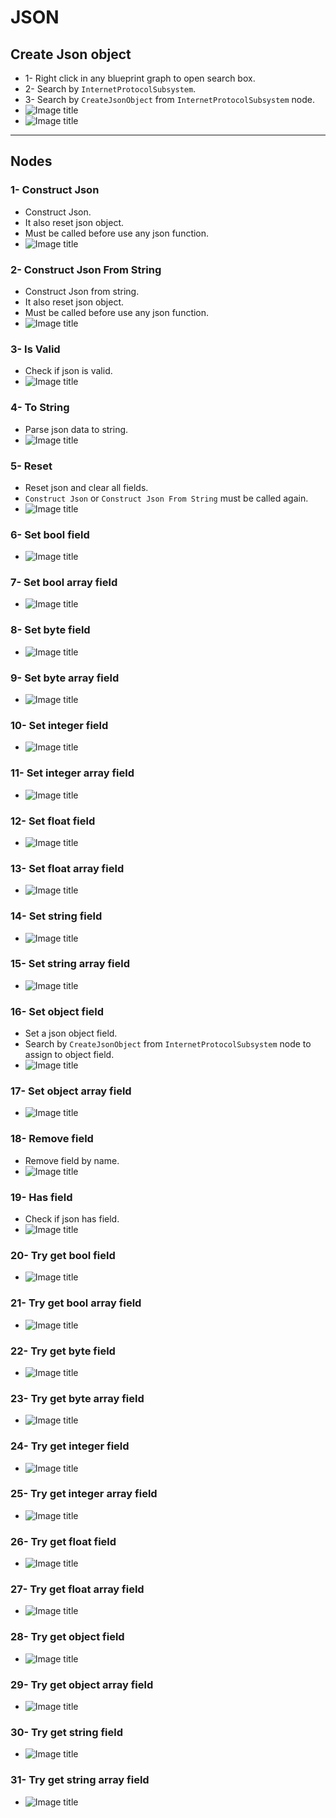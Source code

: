 # JSON

## Create Json object

* 1- Right click in any blueprint graph to open search box.
* 2- Search by `InternetProtocolSubsystem`.
* 3- Search by `CreateJsonObject` from `InternetProtocolSubsystem` node.
* ![Image title](/media/img/2.png)
* ![Image title](/media/img/json/0.png)

---

## Nodes

### 1- Construct Json

* Construct Json.
* It also reset json object.
* Must be called before use any json function.
* ![Image title](/media/img/json/1.png)

### 2- Construct Json From String

* Construct Json from string.
* It also reset json object.
* Must be called before use any json function.
* ![Image title](/media/img/json/3.png)

### 3- Is Valid

* Check if json is valid.
* ![Image title](/media/img/json/2.png)

### 4- To String

* Parse json data to string.
* ![Image title](/media/img/json/5.png)

### 5- Reset

* Reset json and clear all fields.
* `Construct Json` or `Construct Json From String` must be called again.
* ![Image title](/media/img/json/4.png)

### 6- Set bool field

* ![Image title](/media/img/json/6.png)

### 7- Set bool array field

* ![Image title](/media/img/json/7.png)

### 8- Set byte field

* ![Image title](/media/img/json/8.png)

### 9- Set byte array field

* ![Image title](/media/img/json/9.png)

### 10- Set integer field

* ![Image title](/media/img/json/10.png)

### 11- Set integer array field

* ![Image title](/media/img/json/11.png)

### 12- Set float field

* ![Image title](/media/img/json/12.png)

### 13- Set float array field

* ![Image title](/media/img/json/13.png)

### 14- Set string field

* ![Image title](/media/img/json/14.png)

### 15- Set string array field

* ![Image title](/media/img/json/15.png)

### 16- Set object field

* Set a json object field.
* Search by `CreateJsonObject` from `InternetProtocolSubsystem` node to assign to object field.
* ![Image title](/media/img/json/16.png)

### 17- Set object array field

* ![Image title](/media/img/json/17.png)

### 18- Remove field

* Remove field by name.
* ![Image title](/media/img/json/18.png)

### 19- Has field

* Check if json has field.
* ![Image title](/media/img/json/19.png)

### 20- Try get bool field

* ![Image title](/media/img/json/20.png)

### 21- Try get bool array field

* ![Image title](/media/img/json/21.png)

### 22- Try get byte field

* ![Image title](/media/img/json/22.png)

### 23- Try get byte array field

* ![Image title](/media/img/json/23.png)

### 24- Try get integer field

* ![Image title](/media/img/json/24.png)

### 25- Try get integer array field

* ![Image title](/media/img/json/25.png)

### 26- Try get float field

* ![Image title](/media/img/json/26.png)

### 27- Try get float array field

* ![Image title](/media/img/json/27.png)

### 28- Try get object field

* ![Image title](/media/img/json/28.png)

### 29- Try get object array field

* ![Image title](/media/img/json/29.png)

### 30- Try get string field

* ![Image title](/media/img/json/30.png)

### 31- Try get string array field

* ![Image title](/media/img/json/31.png)